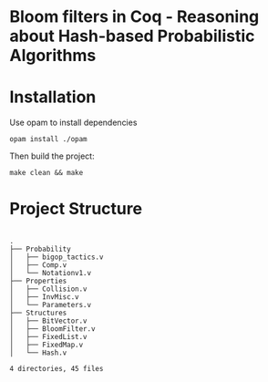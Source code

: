 # Bloom filters in Coq - Reasoning about Hash-based Probabilistic Algorithms

# Installation
Use opam to install dependencies

```
opam install ./opam
```

Then build the project:
```
make clean && make
```


# Project Structure
```

.
├── Probability
│   ├── bigop_tactics.v
│   ├── Comp.v
│   └── Notationv1.v
├── Properties
│   ├── Collision.v
│   ├── InvMisc.v
│   └── Parameters.v
├── Structures
│   ├── BitVector.v
│   ├── BloomFilter.v
│   ├── FixedList.v
│   ├── FixedMap.v
│   └── Hash.v

4 directories, 45 files

```
